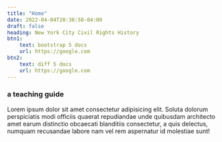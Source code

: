 ```yaml
---
title: "Home"
date: 2022-04-04T20:38:58-04:00
draft: false
heading: New York City Civil Rights History 
btn1: 
    text: bootstrap 5 docs
    url: https://google.com
btn2: 
    text: diff 5 docs
    url: https://google.com   
---
```


### a teaching guide

Lorem ipsum dolor sit amet consectetur adipisicing elit. Soluta dolorum perspiciatis modi officiis quaerat repudiandae unde quibusdam architecto amet earum distinctio obcaecati blanditiis consectetur, a quis delectus, numquam recusandae labore nam vel rem aspernatur id molestiae sunt! 
